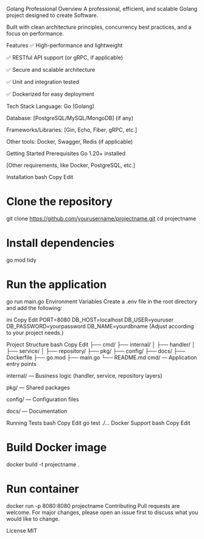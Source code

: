 Golang Professional
Overview
A professional, efficient, and scalable Golang project designed to create Software.

Built with clean architecture principles, concurrency best practices, and a focus on performance.

Features
✅ High-performance and lightweight

✅ RESTful API support (or gRPC, if applicable)

✅ Secure and scalable architecture

✅ Unit and integration tested

✅ Dockerized for easy deployment

Tech Stack
Language: Go (Golang)

Database: [PostgreSQL/MySQL/MongoDB] (if any)

Frameworks/Libraries: [Gin, Echo, Fiber, gRPC, etc.]

Other tools: Docker, Swagger, Redis (if applicable)

Getting Started
Prerequisites
Go 1.20+ installed

[Other requirements, like Docker, PostgreSQL, etc.]

Installation
bash
Copy
Edit
# Clone the repository
git clone https://github.com/yourusername/projectname.git
cd projectname

# Install dependencies
go mod tidy

# Run the application
go run main.go
Environment Variables
Create a .env file in the root directory and add the following:

ini
Copy
Edit
PORT=8080
DB_HOST=localhost
DB_USER=youruser
DB_PASSWORD=yourpassword
DB_NAME=yourdbname
(Adjust according to your project needs.)

Project Structure
bash
Copy
Edit
├── cmd/
├── internal/
│   ├── handler/
│   ├── service/
│   ├── repository/
├── pkg/
├── config/
├── docs/
├── Dockerfile
├── go.mod
├── main.go
└── README.md
cmd/ — Application entry points

internal/ — Business logic (handler, service, repository layers)

pkg/ — Shared packages

config/ — Configuration files

docs/ — Documentation

Running Tests
bash
Copy
Edit
go test ./...
Docker Support
bash
Copy
Edit
# Build Docker image
docker build -t projectname .

# Run container
docker run -p 8080:8080 projectname
Contributing
Pull requests are welcome. For major changes, please open an issue first to discuss what you would like to change.

License
MIT

